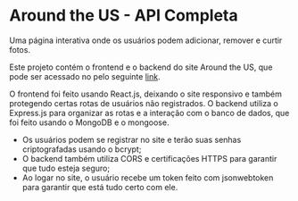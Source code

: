 # Around the US - API Completa

Uma página interativa onde os usuários podem adicionar, remover e curtir fotos.

Este projeto contém o frontend e o backend do site Around the US, que pode ser acessado no pelo seguinte [link](https://aroundus.mooo.com/).

O frontend foi feito usando React.js, deixando o site responsivo e também protegendo certas rotas de usuários não registrados.
O backend utiliza o Express.js para organizar as rotas e a interação com o banco de dados, que foi feito usando o MongoDB e o mongoose.

- Os usuários podem se registrar no site e terão suas senhas criptografadas usando o bcrypt;
- O backend também utiliza CORS e certificações HTTPS para garantir que tudo esteja seguro;
- Ao logar no site, o usuário recebe um token feito com jsonwebtoken para garantir que está tudo certo com ele.
